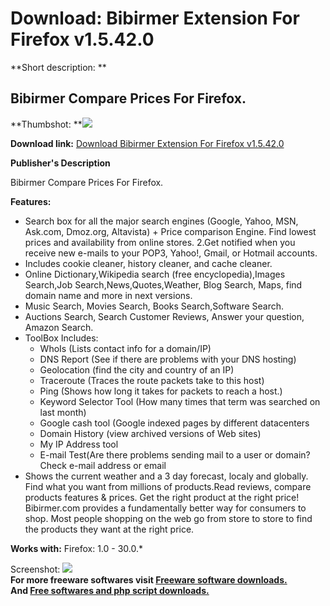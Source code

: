 # Download: Bibirmer Extension For Firefox v1.5.42.0

**Short description: **

## Bibirmer Compare Prices For Firefox.

  
**Thumbshot: **![](http://www.freewarefiles.com/screenshot/bibirmer_firefox_md.gif)   
  
**Download link:** [Download Bibirmer Extension For Firefox v1.5.42.0](http://freesoftwares.boysofts.com/Bibirmer-Extension-For-Firefox-V_program_20635.html)  
  

**Publisher's Description**  
  

Bibirmer Compare Prices For Firefox.

**Features:**

  * Search box for all the major search engines (Google, Yahoo, MSN, Ask.com, Dmoz.org, Altavista) + Price comparison Engine. Find lowest prices and availability from online stores. 2.Get notified when you receive new e-mails to your POP3, Yahoo!, Gmail, or Hotmail accounts. 
  * Includes cookie cleaner, history cleaner, and cache cleaner. 
  * Online Dictionary,Wikipedia search (free encyclopedia),Images Search,Job Search,News,Quotes,Weather, Blog Search, Maps, find domain name and more in next versions. 
  * Music Search, Movies Search, Books Search,Software Search. 
  * Auctions Search, Search Customer Reviews, Answer your question, Amazon Search. 
  * ToolBox Includes: 
    * WhoIs (Lists contact info for a domain/IP) 
    * DNS Report (See if there are problems with your DNS hosting) 
    * Geolocation (find the city and country of an IP) 
    * Traceroute (Traces the route packets take to this host) 
    * Ping (Shows how long it takes for packets to reach a host.) 
    * Keyword Selector Tool (How many times that term was searched on last month) 
    * Google cash tool (Google indexed pages by different datacenters 
    * Domain History (view archived versions of Web sites) 
    * My IP Address tool 
    * E-mail Test(Are there problems sending mail to a user or domain? Check e-mail address or email 
  * Shows the current weather and a 3 day forecast, localy and globally. Find what you want from millions of products.Read reviews, compare products features & prices. Get the right product at the right price! Bibirmer.com provides a fundamentally better way for consumers to shop. Most people shopping on the web go from store to store to find the products they want at the right price. 

**Works with:** Firefox: 1.0 - 30.0.*

  
  
Screenshot: ![](http://www.freewarefiles.com/screenshot/bibirmer_firefox.gif)  
**For more freeware softwares visit [Freeware software downloads.](http://freesoftwares.boysofts.com/)**   
**And [Free softwares and php script downloads.](http://www.boysofts.com/)**

